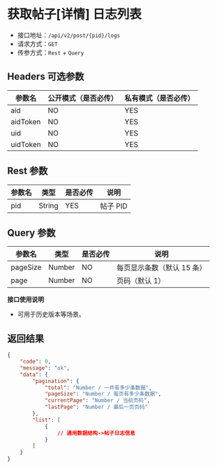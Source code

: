 # 获取帖子[详情] 日志列表

- 接口地址：`/api/v2/post/{pid}/logs`
- 请求方式：`GET`
- 传参方式：`Rest` + `Query`

## Headers 可选参数

| 参数名 | 公开模式（是否必传） | 私有模式（是否必传） |
| --- | --- | --- |
| aid | NO | YES |
| aidToken | NO | YES |
| uid | NO | YES |
| uidToken | NO | YES |

## Rest 参数

| 参数名 | 类型 | 是否必传 | 说明 |
| --- | --- | --- | --- |
| pid | String | YES | 帖子 PID |

## Query 参数

| 参数名 | 类型 | 是否必传 | 说明 |
| --- | --- | --- | --- |
| pageSize | Number | NO | 每页显示条数（默认 15 条） |
| page | Number | NO | 页码（默认 1） |

**接口使用说明**

- 可用于历史版本等场景。

## 返回结果

```json
{
    "code": 0,
    "message": "ok",
    "data": {
        "pagination": {
            "total": "Number / 一共有多少条数据",
            "pageSize": "Number / 每页有多少条数据",
            "currentPage": "Number / 当前页码",
            "lastPage": "Number / 最后一页页码"
        },
        "list": [
            {
                // 通用数据结构->帖子日志信息
            }
        ]
    }
}
```
